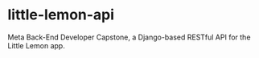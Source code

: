 # little-lemon-api
Meta Back-End Developer Capstone, a Django-based RESTful API for the Little Lemon app.
